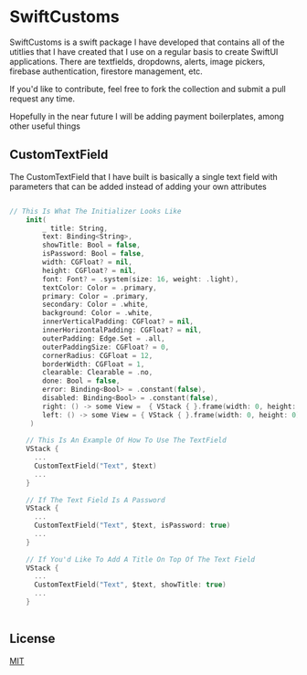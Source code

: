 # SwiftCustoms

SwiftCustoms is a swift package I have developed that contains all of the utitlies that I have created that I use on a regular basis to create SwiftUI applications. There are textfields, dropdowns, alerts, image pickers, firebase authentication, firestore management, etc.

If you'd like to contribute, feel free to fork the collection and submit a pull request any time.

Hopefully in the near future I will be adding payment boilerplates, among other useful things

## CustomTextField
The CustomTextField that I have built is basically a single text field with parameters that can be added instead of adding your own attributes
```swift

// This Is What The Initializer Looks Like
    init(
        _ title: String,
        text: Binding<String>,
        showTitle: Bool = false,
        isPassword: Bool = false,
        width: CGFloat? = nil,
        height: CGFloat? = nil,
        font: Font? = .system(size: 16, weight: .light),
        textColor: Color = .primary,
        primary: Color = .primary,
        secondary: Color = .white,
        background: Color = .white,
        innerVerticalPadding: CGFloat? = nil,
        innerHorizontalPadding: CGFloat? = nil,
        outerPadding: Edge.Set = .all,
        outerPaddingSize: CGFloat? = 0,
        cornerRadius: CGFloat = 12,
        borderWidth: CGFloat = 1,
        clearable: Clearable = .no,
        done: Bool = false,
        error: Binding<Bool> = .constant(false),
        disabled: Binding<Bool> = .constant(false),
        right: () -> some View =  { VStack { }.frame(width: 0, height: 0) },
        left: () -> some View = { VStack { }.frame(width: 0, height: 0) }
     )
    
    // This Is An Example Of How To Use The TextField 
    VStack {
      ...
      CustomTextField("Text", $text)
      ...
    }
    
    // If The Text Field Is A Password
    VStack {
      ...
      CustomTextField("Text", $text, isPassword: true)
      ...
    }
    
    // If You'd Like To Add A Title On Top Of The Text Field
    VStack {
      ...
      CustomTextField("Text", $text, showTitle: true)
      ...
    }
    
```

## License

[MIT](https://choosealicense.com/licenses/mit/)
